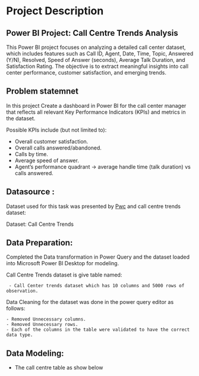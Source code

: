 # Project Description

## Power BI Project: Call Centre Trends Analysis
This Power BI project focuses on analyzing a detailed call center dataset, which includes features such as Call ID, Agent, Date, Time, Topic, Answered (Y/N), Resolved, Speed of Answer (seconds), Average Talk Duration, and Satisfaction Rating. The objective is to extract meaningful insights into call center performance, customer satisfaction, and emerging trends.

## Problem statemnet 
In this project Create a dashboard in Power BI for the call center manager that reflects all relevant Key Performance Indicators (KPIs) and metrics in the dataset.

Possible KPIs include (but not limited to):

- Overall customer satisfaction.
- Overall calls answered/abandoned.
- Calls by time.
- Average speed of answer.
- Agent’s performance quadrant -> average handle time (talk duration) vs calls answered.

## Datasource :
  Dataset used for this task was presented by [Pwc](https://www.pwc.in/) and call centre trends dataset:

  Dataset: Call Centre Trends

## Data Preparation:
   Completed the Data transformation in Power Query and the dataset loaded into Microsoft Power BI Desktop for modeling.

   Call Centre Trends dataset is give table named:

     - Call Center trends dataset which has 10 columns and 5000 rows of observation.

   Data Cleaning for the dataset was done in the power query editor as follows:

    - Removed Unnecessary columns.
    - Removed Unnecessary rows.
    - Each of the columns in the table were validated to have the correct data type.

## Data Modeling:

- The call centre table as show below

  

